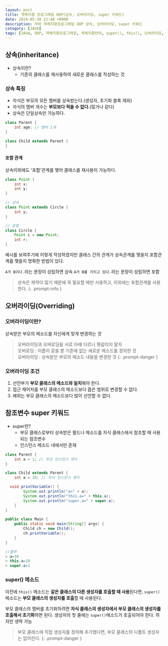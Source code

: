 ```yaml
---
layout: post
title: 객체지향 프로그래밍 OOP(상속, 오버라이딩, super 키워드)
date: 2024-05-30 12:48 +0900
description: 자바 객체지향프로그래밍 OOP 상속, 오버라이딩, super 키워드
category: [JAVA]
tags: [JAVA, OOP, 객체지향프로그래밍, 객체지향언어, super(), this(), 오버라이딩,상속]
---
```


## 상속(inheritance)

- 상속이란?
  - 기존의 클래스를 재사용하여 새로운 클래스를 작성하는 것

### 상속 특징

- 자식은 부모의 모든 멤버를 상속받는다.(생성자, 초기화 블록 제외)
- 자식의 멤버 개수는 **부모보다 적을 수 없다.**(많거나 같다)
- 상속은 단일상속만 가능하다.

```java
class Parent {
	int age; // 멤버 1개
}

class Child extends Parent {
}
```

#### 포함 관계

상속이외에도 '포함'관계를 맺어 클래스를 재사용이 가능하다.

```java
class Point {
	int x;
	int y;
}

// 상속
class Point extends Circle {
	int y;
}

// 포함
class Circle {
	Point c = new Point;
	int r;
}
```

예시를 보여주기에 이렇게 작성하였지만 클래스 간의 관계가 상속관계를 맺을지 포함관계를 맺을지 명확한 방법이 있다.

`A가 B이다.`라는 문장이 성립하면 상속
`A가 B를 가지고 있다.`라는 문장이 성립하면 포함

> 상속은 제약이 많기 때문에 꼭 필요할 때만 사용하고, 이외에는 포함관계를 사용한다.
{: .prompt-info }

## 오버라이딩(Overriding)

### 오버라이딩이란?

상속받은 부모의 메소드를 자신에게 맞게 변경하는 것

> 오버라이딩과 오버로딩을 서로 아예 다르니 헷갈리지 말자<br/>
> 오버로딩 : 이름이 같을 뿐 기존에 없는 새로운 메소드를 정의한 것<br/>
> 오버라이딩 : 상속받은 부모의 메소드 내용을 변경한 것
{: .prompt-danger }

### 오버라이딩 조건

1. 선언부가 **부모 클래스의 메소드와 일치**해야 한다.
2. 접근 제어자를 부모 클래스의 메소드보다 좁은 범위로 변경할 수 없다.
3. 예외는 부모 클래스의 메소드보다 많이 선언할 수 없다.

## 참조변수 super 키워드

- super란?
  - 부모 클래스로부터 상속받은 필드나 메소드를 자식 클래스에서 참조할 때 사용되는 참조변수
  - 인스턴스 메소드 내에서만 존재

```java
class Parent {
    int a = 1; // 부모 인스턴스 변수
}

class Child extends Parent {
    int a = 10; // 자식 인스턴스 변수

  void printVariable() {
        System.out.println("a=" + a);
        System.out.println("this.a=" + this.a);
        System.out.println("super.a=" + super.a);
    }
}

public class Main {
    public static void main(String[] args) {
        Child ch = new Child();
        ch.printVariable();
    }
}

//출력
> a=10
> this.a=10
> super.a=1
```

### super() 메소드

이전에 `this()` 메소드는 **같은 클래스의 다른 생성자를 호출할 때 사용**된다면, `super()` 메소드는 **부모 클래스의 생성자를 호출**할 때 사용된다.

부모 클래스의 멤버를 초기화하려면 **자식 클래스의 생성자에서 부모 클래스의 생성자를 호출해서 초기화**하면 된다.
생성자의 첫 줄에는 `super()`메소드가 호출되어야 한다. 하지만 생략 가능

> 부모 클래스에 직접 생성자를 정의해 추가했다면, 부모 클래스의 디폴트 생성자는 없어진다.
{: .prompt-danger }
